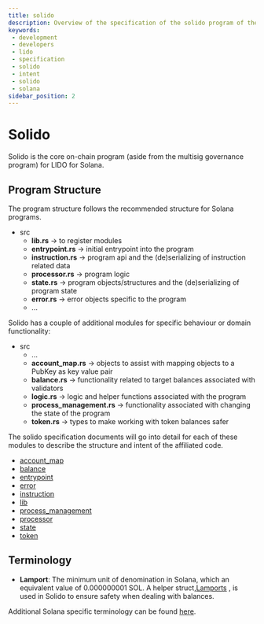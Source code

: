 ```yaml
---
title: solido
description: Overview of the specification of the solido program of the LIDO for Solana repo
keywords:
 - development
 - developers
 - lido
 - specification
 - solido
 - intent
 - solido
 - solana
sidebar_position: 2
---
```


# Solido

Solido is the core on-chain program (aside from the multisig governance program) for LIDO for Solana.

## Program Structure

The program structure follows the recommended structure for Solana programs.

- src
  - **lib.rs**                 -> to register modules
  - **entrypoint.rs**          -> initial entrypoint into the program
  - **instruction.rs**         -> program api and the (de)serializing of instruction related data
  - **processor.rs**           -> program logic
  - **state.rs**               -> program objects/structures and the (de)serializing of program state
  - **error.rs**               -> error objects specific to the program
  - ...

Solido has a couple of additional modules for specific behaviour or domain functionality:

- src
  - ...
  - **account_map.rs**    -> objects to assist with mapping objects to a PubKey as key value pair
  - **balance.rs**            -> functionality related to target balances associated with validators
  - **logic.rs**              -> logic and helper functions associated with the program
  - **process_management.rs** -> functionality associated with changing the state of the program
  - **token.rs**              -> types to make working with token balances safer

The solido specification documents will go into detail for each of these modules to describe the structure and intent of the affiliated code.

- [account_map](./account_map)
- [balance](./balance)
- [entrypoint](./entrypoint)
- [error](./error)
- [instruction](./instruction)
- [lib](./lib)
- [process_management](./process_management)
- [processor](./processor)
- [state](./state)
- [token](./token)


## Terminology

- **Lamport**:  The minimum unit of denomination in Solana, which an equivalent value of 0.000000001 SOL. A helper struct,[Lamports](./token.md#Lamports) , is used in Solido to ensure safety when dealing with balances.



Additional Solana specific terminology can be found [here](https://docs.solana.com/terminology).

